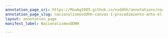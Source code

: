 ```yaml
---
annotation_page_uri: https://MauAg1985.github.io/nvddhh/annotations/nacionalismovddhh-canvas-1-procedimiento-ante-el-registro-civil.json
annotation_page_slug: nacionalismovddhh-canvas-1-procedimiento-ante-el-registro-civil
layout: annotation_page
manifest_label: NacionalismovDDHH

---
```


